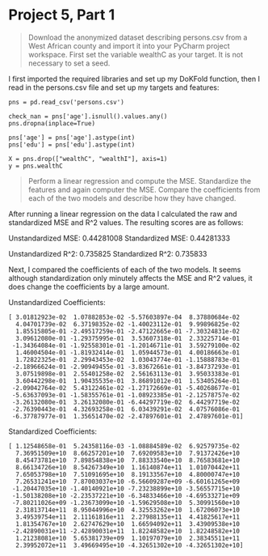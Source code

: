 # Project 5, Part 1

> Download the anonymized dataset describing persons.csv from a West African county and import it into your PyCharm project workspace. First set the variable wealthC as your target. It is not necessary to set a seed.

I first imported the required libraries and set up my DoKFold function, then I read in the persons.csv file and set up my targets and features:

```
pns = pd.read_csv('persons.csv')

check_nan = pns['age'].isnull().values.any()
pns.dropna(inplace=True)

pns['age'] = pns['age'].astype(int)
pns['edu'] = pns['edu'].astype(int)

X = pns.drop(["wealthC", "wealthI"], axis=1)
y = pns.wealthC
```

> Perform a linear regression and compute the MSE. Standardize the features and again computer the MSE. Compare the coefficients from each of the two models and describe how they have changed.

After running a linear regression on the data I calculated the raw and standardized MSE and R^2 values. The resulting scores are as follows:

Unstandardized MSE: 0.44281008
Standardized MSE:   0.44281333

Unstandardized R^2: 0.735825
Standardized R^2:   0.735833

Next, I compared the coefficients of each of the two models. It seems although standardization only minutely affects the MSE and R^2 values, it does change the coefficients by a large amount.

Unstandardized Coefficients:
```
[ 3.01812923e-02  1.07882853e-02 -5.57603897e-04  8.37880684e-02
  4.04701739e-02  6.37198352e-02 -1.40023112e-01  9.99896825e-02
  1.85515805e-01 -2.49517259e-01 -2.47122665e-01 -7.30324831e-02
  3.09612080e-01 -1.29375995e-01  3.53607318e-01  2.33225714e-01
 -1.34364084e-01 -1.92558301e-01 -1.20146711e-01  3.59279100e-02
  1.46004504e-01 -1.81932414e-01  1.05944573e-01  4.00186663e-01
  1.72822325e-01  2.29943453e-02  1.03043774e-01 -1.15888783e-01
 -2.18966624e-01 -2.90949455e-01 -3.83672661e-01 -3.84737293e-01
  3.07519898e-01  2.55401258e-02  2.56163113e-01  3.95033383e-01
  3.60442298e-01  1.90435535e-01  3.86891012e-01  1.53405264e-01
 -2.09042764e-02  5.43122461e-02 -1.27172669e-01 -5.40268677e-01
 -5.63637093e-01 -1.58355761e-01 -1.08923385e-01 -2.12578757e-02
 -3.26132080e-01  3.26132080e-01 -6.44297719e-02  6.44297719e-02
 -2.76390443e-01  4.32693258e-01  6.03439291e-02  4.07576086e-01
 -6.37787977e-01  1.35651470e-02 -2.47897601e-01  2.47897601e-01]
 ```

Standardized Coefficients:
```
[ 1.12548658e-01  5.24358116e-03 -1.08884589e-02  6.92579735e-02
  7.36951509e+10  8.66257201e+10  7.69209583e+10  7.91372426e+10
  8.45473781e+10  7.89854838e+10  7.88333540e+10  8.76583681e+10
  8.66134726e+10  8.54267349e+10  1.16140874e+11  1.01070442e+11
  7.65053798e+10  7.51091695e+10  8.19133567e+10  4.80000747e+10
  7.26531241e+10  7.87003037e+10 -6.56609287e+09 -6.60161265e+09
 -1.20447035e+10 -1.40140921e+10 -7.23238899e+10 -3.56557715e+10
 -1.50138208e+10 -2.23537221e+10 -6.34833466e+10 -4.69533271e+09
 -7.80211026e+09 -1.23673099e+10 -1.59629508e+10  5.30991560e+10
  2.31813714e+11  8.95044996e+10  4.32553262e+10  1.67206073e+10
  3.49539754e+11  2.11161816e+11  2.27988135e+11  4.41825617e+11
  1.81354767e+10  2.62747629e+10  1.66594092e+11  3.43909538e+10
 -2.42890031e+11 -2.42890031e+11  1.82248582e+10  1.82248582e+10
  1.21238081e+10  5.65381739e+09  1.10197079e+10  2.38345511e+11
  2.39952072e+11  3.49669495e+10 -4.32651302e+10 -4.32651302e+10]
```







